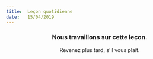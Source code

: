 ```yaml
---
title:  Leçon quotidienne
date:   15/04/2019
---
```


### <center>Nous travaillons sur cette leçon.</center>
<center>Revenez plus tard, s'il vous plaît.</center>